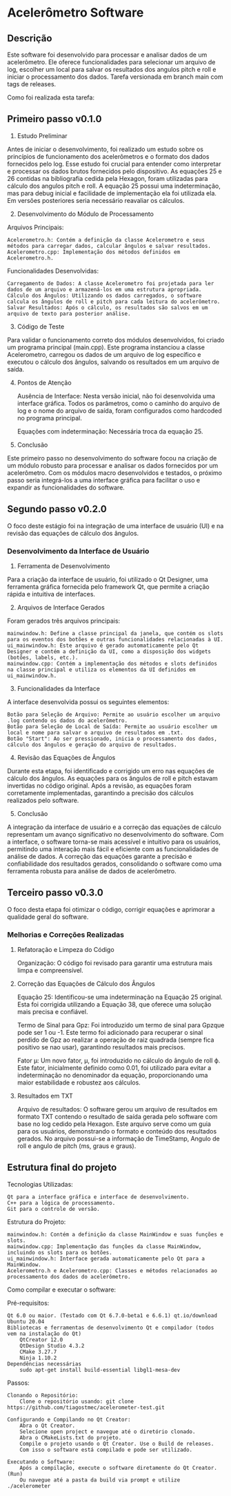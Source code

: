 # Acelerômetro Software 

## **Descrição**

Este software foi desenvolvido para processar e analisar dados de um acelerômetro. Ele oferece funcionalidades para selecionar um arquivo de log, escolher um local para salvar os resultados dos angulos pitch e roll e iniciar o processamento dos dados. Tarefa versionada em branch main com tags de releases.

Como foi realizada esta tarefa:

## **Primeiro passo v0.1.0**

1. Estudo Preliminar

Antes de iniciar o desenvolvimento, foi realizado um estudo sobre os princípios de funcionamento dos acelerômetros e o formato dos dados fornecidos pelo log. Esse estudo foi crucial para entender como interpretar e processar os dados brutos fornecidos pelo dispositivo.
As equações 25 e 26 contidas na bibliografia cedida pela Hexagon, foram utilizadas para cálculo dos angulos pitch e roll.
A equação 25 possui uma indeterminação, mas para debug inicial e facilidade de implementação ela foi utilizada ela. Em versões posteriores seria necessário reavaliar os cálculos.

2. Desenvolvimento do Módulo de Processamento

Arquivos Principais:

    Acelerometro.h: Contém a definição da classe Acelerometro e seus métodos para carregar dados, calcular ângulos e salvar resultados.
    Acelerometro.cpp: Implementação dos métodos definidos em Acelerometro.h.

Funcionalidades Desenvolvidas:

    Carregamento de Dados: A classe Acelerometro foi projetada para ler dados de um arquivo e armazená-los em uma estrutura apropriada.
    Cálculo dos Ângulos: Utilizando os dados carregados, o software calcula os ângulos de roll e pitch para cada leitura do acelerômetro.
    Salvar Resultados: Após o cálculo, os resultados são salvos em um arquivo de texto para posterior análise.

3. Código de Teste

Para validar o funcionamento correto dos módulos desenvolvidos, foi criado um programa principal (main.cpp). Este programa instanciou a classe Acelerometro, carregou os dados de um arquivo de log específico e executou o cálculo dos ângulos, salvando os resultados em um arquivo de saída.

4. Pontos de Atenção

   Ausência de Interface: Nesta versão inicial, não foi desenvolvida uma interface gráfica. Todos os parâmetros, como o caminho do arquivo de log e o nome do arquivo de saída, foram configurados como hardcoded no programa principal.

   Equações com indeterminação: Necessária troca da equação 25.

5. Conclusão

Este primeiro passo no desenvolvimento do software focou na criação de um módulo robusto para processar e analisar os dados fornecidos por um acelerômetro. Com os módulos macro desenvolvidos e testados, o próximo passo seria integrá-los a uma interface gráfica para facilitar o uso e expandir as funcionalidades do software.

## **Segundo passo v0.2.0**

O foco deste estágio foi na integração de uma interface de usuário (UI) e na revisão das equações de cálculo dos ângulos.

### Desenvolvimento da Interface de Usuário

1. Ferramenta de Desenvolvimento

Para a criação da interface de usuário, foi utilizado o Qt Designer, uma ferramenta gráfica fornecida pelo framework Qt, que permite a criação rápida e intuitiva de interfaces.

2. Arquivos de Interface Gerados

Foram gerados três arquivos principais:

    mainwindow.h: Define a classe principal da janela, que contém os slots para os eventos dos botões e outras funcionalidades relacionadas à UI.
    ui_mainwindow.h: Este arquivo é gerado automaticamente pelo Qt Designer e contém a definição da UI, como a disposição dos widgets (botões, labels, etc.).
    mainwindow.cpp: Contém a implementação dos métodos e slots definidos na classe principal e utiliza os elementos da UI definidos em ui_mainwindow.h.

3. Funcionalidades da Interface

A interface desenvolvida possui os seguintes elementos:

    Botão para Seleção de Arquivo: Permite ao usuário escolher um arquivo .log contendo os dados do acelerômetro.
    Botão para Seleção de Local de Saída: Permite ao usuário escolher um local e nome para salvar o arquivo de resultados em .txt.
    Botão "Start": Ao ser pressionado, inicia o processamento dos dados, cálculo dos ângulos e geração do arquivo de resultados.

4. Revisão das Equações de Ângulos

Durante esta etapa, foi identificado e corrigido um erro nas equações de cálculo dos ângulos. As equações para os ângulos de roll e pitch estavam invertidas no código original. Após a revisão, as equações foram corretamente implementadas, garantindo a precisão dos cálculos realizados pelo software.

5. Conclusão

A integração da interface de usuário e a correção das equações de cálculo representam um avanço significativo no desenvolvimento do software. Com a interface, o software torna-se mais acessível e intuitivo para os usuários, permitindo uma interação mais fácil e eficiente com as funcionalidades de análise de dados. A correção das equações garante a precisão e confiabilidade dos resultados gerados, consolidando o software como uma ferramenta robusta para análise de dados de acelerômetro.

## **Terceiro passo v0.3.0**

O foco desta etapa foi otimizar o código, corrigir equações e aprimorar a qualidade geral do software.

### Melhorias e Correções Realizadas

1. Refatoração e Limpeza do Código

    Organização: O código foi revisado para garantir uma estrutura mais limpa e compreensível.

2. Correção das Equações de Cálculo dos Ângulos

    Equação 25: Identificou-se uma indeterminação na Equação 25 original. Esta foi corrigida utilizando a Equação 38, que oferece uma solução mais precisa e confiável.

    Termo de Sinal para Gpz: Foi introduzido um termo de sinal para Gpz​ que pode ser 1 ou -1. Este termo foi adicionado para recuperar o sinal perdido de Gpz ao realizar a operação de raiz quadrada (sempre fica positivo se nao usar), garantindo resultados mais precisos.

    Fator μ: Um novo fator, μ, foi introduzido no cálculo do ângulo de roll ϕ. Este fator, inicialmente definido como 0.01, foi utilizado para evitar a indeterminação no denominador da equação, proporcionando uma maior estabilidade e robustez aos cálculos.

3. Resultados em TXT

    Arquivo de resultados: O software gerou um arquivo de resultados em formato TXT contendo o resultado de saída gerada pelo software com base no log cedido pela Hexagon. Este arquivo serve como um guia para os usuários, demonstrando o formato e conteúdo dos resultados gerados.
   No arquivo possui-se a informação de TimeStamp, Angulo de roll e angulo de pitch (ms, graus e graus). 

## **Estrutura final do projeto**

Tecnologias Utilizadas:

    Qt para a interface gráfica e interface de desenvolvimento.
    C++ para a lógica de processamento.
    Git para o controle de versão.

Estrutura do Projeto:

    mainwindow.h: Contém a definição da classe MainWindow e suas funções e slots.
    mainwindow.cpp: Implementação das funções da classe MainWindow, incluindo os slots para os botões.
    ui_mainwindow.h: Interface gerada automaticamente pelo Qt para a MainWindow.
    Acelerometro.h e Acelerometro.cpp: Classes e métodos relacionados ao processamento dos dados do acelerômetro.

Como compilar e executar o software:

Pré-requisitos:

    Qt 6.0 ou maior. (Testado com Qt 6.7.0-beta1 e 6.6.1) qt.io/download
    Ubuntu 20.04
    Bibliotecas e ferramentas de desenvolvimento Qt e compilador (todos vem na instalação do Qt)
        QtCreator 12.0
        QtDesign Studio 4.3.2
        CMake 3.27.7
        Ninja 1.10.2
    Dependências necessárias
        sudo apt-get install build-essential libgl1-mesa-dev
     

Passos:

    Clonando o Repositório:
        Clone o repositório usando: git clone https://github.com/tiagostmec/acelerometer-test.git

    Configurando e Compilando no Qt Creator:
        Abra o Qt Creator.
        Selecione open project e navegue até o diretório clonado.
        Abra o CMakeLists.txt do projeto.
        Compile o projeto usando o Qt Creator. Use o Build de releases.
        Com isso o software está compilado e pode ser utilizado.

    Executando o Software:
        Após a compilação, execute o software diretamente do Qt Creator. (Run)
        Ou navegue até a pasta da build via prompt e utilize ./acelerometer

        
